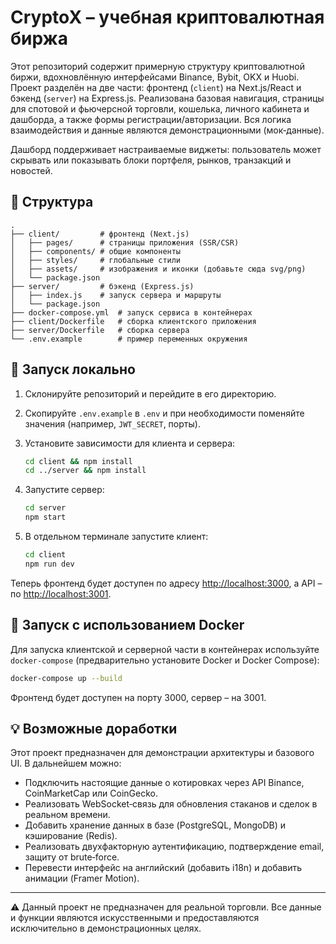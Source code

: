 # CryptoX – учебная криптовалютная биржа

Этот репозиторий содержит примерную структуру криптовалютной биржи, вдохновлённую интерфейсами Binance, Bybit, OKX и Huobi. Проект разделён на две части: фронтенд (`client`) на Next.js/React и бэкенд (`server`) на Express.js. Реализована базовая навигация, страницы для спотовой и фьючерсной торговли, кошелька, личного кабинета и дашборда, а также формы регистрации/авторизации. Вся логика взаимодействия и данные являются демонстрационными (мок‑данные).

Дашборд поддерживает настраиваемые виджеты: пользователь может скрывать или показывать блоки портфеля, рынков, транзакций и новостей.

## 📂 Структура

```
.
├── client/         # фронтенд (Next.js)
│   ├── pages/      # страницы приложения (SSR/CSR)
│   ├── components/ # общие компоненты
│   ├── styles/     # глобальные стили
│   ├── assets/     # изображения и иконки (добавьте сюда svg/png)
│   └── package.json
├── server/         # бэкенд (Express.js)
│   ├── index.js    # запуск сервера и маршруты
│   └── package.json
├── docker-compose.yml  # запуск сервиса в контейнерах
├── client/Dockerfile   # сборка клиентского приложения
├── server/Dockerfile   # сборка сервера
└── .env.example        # пример переменных окружения
```

## 🚀 Запуск локально

1. Склонируйте репозиторий и перейдите в его директорию.
2. Скопируйте `.env.example` в `.env` и при необходимости поменяйте значения (например, `JWT_SECRET`, порты).
3. Установите зависимости для клиента и сервера:

   ```bash
   cd client && npm install
   cd ../server && npm install
   ```

4. Запустите сервер:

   ```bash
   cd server
   npm start
   ```

5. В отдельном терминале запустите клиент:

   ```bash
   cd client
   npm run dev
   ```

Теперь фронтенд будет доступен по адресу [http://localhost:3000](http://localhost:3000), а API – по [http://localhost:3001](http://localhost:3001).

## 🐳 Запуск с использованием Docker

Для запуска клиентской и серверной части в контейнерах используйте `docker-compose` (предварительно установите Docker и Docker Compose):

```bash
docker-compose up --build
```

Фронтенд будет доступен на порту 3000, сервер – на 3001.

## 💡 Возможные доработки

Этот проект предназначен для демонстрации архитектуры и базового UI. В дальнейшем можно:

- Подключить настоящие данные о котировках через API Binance, CoinMarketCap или CoinGecko.
- Реализовать WebSocket‑связь для обновления стаканов и сделок в реальном времени.
- Добавить хранение данных в базе (PostgreSQL, MongoDB) и кэширование (Redis).
- Реализовать двухфакторную аутентификацию, подтверждение email, защиту от brute‑force.
- Перевести интерфейс на английский (добавить i18n) и добавить анимации (Framer Motion).

---
⚠️ Данный проект не предназначен для реальной торговли. Все данные и функции являются искусственными и предоставляются исключительно в демонстрационных целях.